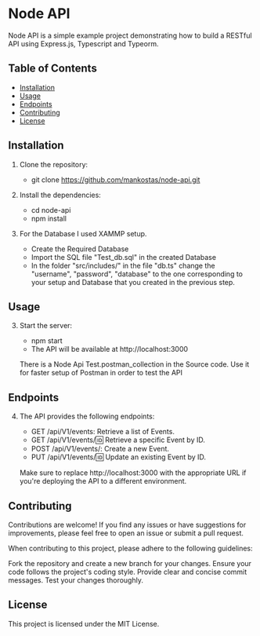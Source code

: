 # Node API

Node API is a simple example project demonstrating how to build a RESTful API using Express.js, Typescript and Typeorm.

## Table of Contents

- [Installation](#installation)
- [Usage](#usage)
- [Endpoints](#endpoints)
- [Contributing](#contributing)
- [License](#license)

## Installation

1. Clone the repository:

   - git clone https://github.com/mankostas/node-api.git

2. Install the dependencies:

   - cd node-api
   - npm install

3. For the Database I used XAMMP setup.
   - Create the Required Database
   - Import the SQL file "Test_db.sql" in the created Database
   - In the folder "src/includes/" in the file "db.ts" change the "username", "password", "database" to the one corresponding to your setup and Database that you created in the previous step.

## Usage

3. Start the server:

   - npm start
   - The API will be available at http://localhost:3000

   There is a Node Api Test.postman_collection in the Source code.
   Use it for faster setup of Postman in order to test the API

## Endpoints

4. The API provides the following endpoints:

   - GET /api/V1/events: Retrieve a list of Events.
   - GET /api/V1/events/:id: Retrieve a specific Event by ID.
   - POST /api/V1/events/: Create a new Event.
   - PUT /api/V1/events/:id: Update an existing Event by ID.

   Make sure to replace http://localhost:3000 with the appropriate URL if you're deploying the API to a different environment.

## Contributing

Contributions are welcome! If you find any issues or have suggestions for improvements, please feel free to open an issue or submit a pull request.

When contributing to this project, please adhere to the following guidelines:

Fork the repository and create a new branch for your changes.
Ensure your code follows the project's coding style.
Provide clear and concise commit messages.
Test your changes thoroughly.

## License

This project is licensed under the MIT License.
